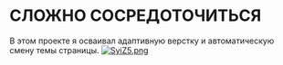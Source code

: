 # СЛОЖНО СОСРЕДОТОЧИТЬСЯ
В этом проекте я осваивал адаптивную верстку и автоматическую смену темы страницы.
[![SyiZ5.png](https://s1.gifyu.com/images/SyiZ5.png)](https://gifyu.com/image/SyiZ5)
